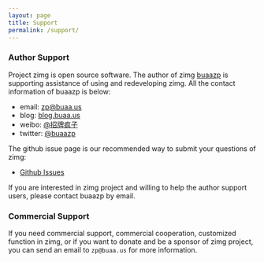 ```yaml
---
layout: page
title: Support
permalink: /support/
---
```


### Author Support

Project zimg is open source software. The author of zimg [buaazp](http://blog.buaa.us) is supporting assistance of using and redeveloping zimg. All the contact information of buaazp is below:

- email: zp@buaa.us
- blog: [blog.buaa.us](http://blog.buaa.us)
- weibo: [@招牌疯子](http://weibo.com/buaazp)
- twitter: [@buaazp](http://twitter.com/buaazp)

The github issue page is our recommended way to submit your questions of zimg:

- [Github Issues](https://github.com/buaazp/zimg/issues)

If you are interested in zimg project and willing to help the author support users, please contact buaazp by email.

### Commercial Support

If you need commercial support, commercial cooperation, customized function in zimg, or if you want to donate and be a sponsor of zimg project, you can send an email to `zp@buaa.us` for more information.

